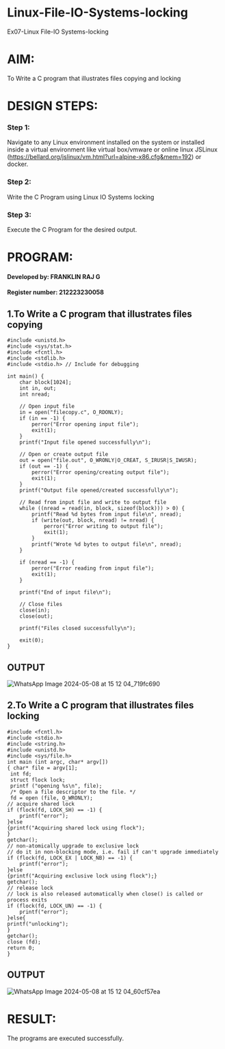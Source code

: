 # Linux-File-IO-Systems-locking
Ex07-Linux File-IO Systems-locking
# AIM:
To Write a C program that illustrates files copying and locking

# DESIGN STEPS:

### Step 1:

Navigate to any Linux environment installed on the system or installed inside a virtual environment like virtual box/vmware or online linux JSLinux (https://bellard.org/jslinux/vm.html?url=alpine-x86.cfg&mem=192) or docker.

### Step 2:

Write the C Program using Linux IO Systems locking

### Step 3:

Execute the C Program for the desired output. 

# PROGRAM:
#### Developed by: FRANKLIN RAJ G
#### Register number: 212223230058
## 1.To Write a C program that illustrates files copying 
```
#include <unistd.h>
#include <sys/stat.h>
#include <fcntl.h>
#include <stdlib.h>
#include <stdio.h> // Include for debugging

int main() {
    char block[1024];
    int in, out;
    int nread;

    // Open input file
    in = open("filecopy.c", O_RDONLY);
    if (in == -1) {
        perror("Error opening input file");
        exit(1);
    }
    printf("Input file opened successfully\n");

    // Open or create output file
    out = open("file.out", O_WRONLY|O_CREAT, S_IRUSR|S_IWUSR);
    if (out == -1) {
        perror("Error opening/creating output file");
        exit(1);
    }
    printf("Output file opened/created successfully\n");

    // Read from input file and write to output file
    while ((nread = read(in, block, sizeof(block))) > 0) {
        printf("Read %d bytes from input file\n", nread);
        if (write(out, block, nread) != nread) {
            perror("Error writing to output file");
            exit(1);
        }
        printf("Wrote %d bytes to output file\n", nread);
    }

    if (nread == -1) {
        perror("Error reading from input file");
        exit(1);
    }

    printf("End of input file\n");

    // Close files
    close(in);
    close(out);

    printf("Files closed successfully\n");

    exit(0);
}
```
## OUTPUT
![WhatsApp Image 2024-05-08 at 15 12 04_719fc690](https://github.com/PremkumarG3/Linux-File-IO-Systems-locking/assets/138955646/0e19f873-29a3-4e68-9065-41863d5719be)

## 2.To Write a C program that illustrates files locking
```
#include <fcntl.h>
#include <stdio.h>
#include <string.h>
#include <unistd.h>
#include <sys/file.h>
int main (int argc, char* argv[])
{ char* file = argv[1];
 int fd;
 struct flock lock;
 printf ("opening %s\n", file);
 /* Open a file descriptor to the file. */
 fd = open (file, O_WRONLY);
// acquire shared lock
if (flock(fd, LOCK_SH) == -1) {
    printf("error");
}else
{printf("Acquiring shared lock using flock");
}
getchar();
// non-atomically upgrade to exclusive lock
// do it in non-blocking mode, i.e. fail if can't upgrade immediately
if (flock(fd, LOCK_EX | LOCK_NB) == -1) {
    printf("error");
}else
{printf("Acquiring exclusive lock using flock");}
getchar();
// release lock
// lock is also released automatically when close() is called or process exits
if (flock(fd, LOCK_UN) == -1) {
    printf("error");
}else{
printf("unlocking");
}
getchar();
close (fd);
return 0;
}

```
## OUTPUT
![WhatsApp Image 2024-05-08 at 15 12 04_60cf57ea](https://github.com/PremkumarG3/Linux-File-IO-Systems-locking/assets/138955646/3b4592ca-3fc5-4de9-96d8-85cd1d79f6b3)

# RESULT:
The programs are executed successfully.
